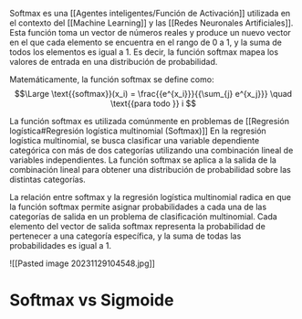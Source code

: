 Softmax es una [[Agentes inteligentes/Función de Activación]] utilizada en el contexto del [[Machine Learning]] y las [[Redes Neuronales Artificiales]]. Esta función toma un vector de números reales y produce un nuevo vector en el que cada elemento se encuentra en el rango de 0 a 1, y la suma de todos los elementos es igual a 1. Es decir, la función softmax mapea los valores de entrada en una distribución de probabilidad.

Matemáticamente, la función softmax se define como:
$$\Large
\text{{softmax}}(x_i) = \frac{{e^{x_i}}}{{\sum_{j} e^{x_j}}} \quad \text{{para todo }} i
$$

La función softmax es utilizada comúnmente en problemas de [[Regresión logística#Regresión logística multinomial (Softmax)]] En la regresión logística multinomial, se busca clasificar una variable dependiente categórica con más de dos categorías utilizando una combinación lineal de variables independientes. La función softmax se aplica a la salida de la combinación lineal para obtener una distribución de probabilidad sobre las distintas categorías.

La relación entre softmax y la regresión logística multinomial radica en que la función softmax permite asignar probabilidades a cada una de las categorías de salida en un problema de clasificación multinomial. Cada elemento del vector de salida softmax representa la probabilidad de pertenecer a una categoría específica, y la suma de todas las probabilidades es igual a 1.

![[Pasted image 20231129104548.jpg]]


# Softmax vs Sigmoide

